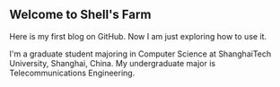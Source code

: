 ## Welcome to Shell's Farm

Here is my first blog on GitHub. Now I am just exploring how to use it.

I'm a graduate student majoring in Computer Science at ShanghaiTech University, Shanghai, China. My undergraduate major is Telecommunications Engineering.
